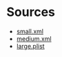 # Sources

- [small.xml](https://github.com/netvl/xml-rs/blob/master/tests/documents/sample_1.xml)
- [medium.xml](https://github.com/tafia/quick-xml/blob/master/tests/sample_rss.xml)
- [large.plist](https://github.com/conradev/plist-rs/blob/master/benches/large-input-xml.plist)
